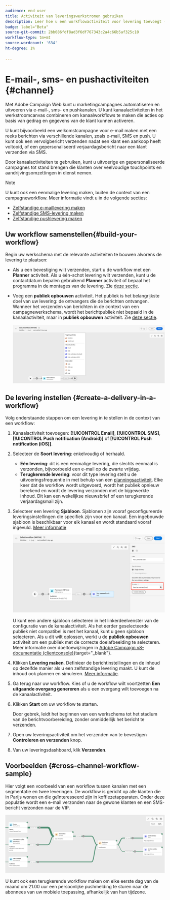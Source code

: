 ```yaml
---
audience: end-user
title: Activiteit van leveringswerkstromen gebruiken
description: Leer hoe u een workflowactiviteit voor levering toevoegt (E-mail, push, SMS)
badge: label="Beta"
source-git-commit: 2bb086fdf8ad3f6df767343c2a4c66b5af325c10
workflow-type: tm+mt
source-wordcount: '634'
ht-degree: 1%

---
```



# E-mail-, sms- en pushactiviteiten {#channel}

Met Adobe Campaign Web kunt u marketingcampagnes automatiseren en uitvoeren via e-mail-, sms- en pushkanalen. U kunt kanaalactiviteiten in het werkstroomcanvas combineren om kanaalworkflows te maken die acties op basis van gedrag en gegevens van de klant kunnen activeren.

U kunt bijvoorbeeld een welkomstcampagne voor e-mail maken met een reeks berichten via verschillende kanalen, zoals e-mail, SMS en push. U kunt ook een vervolgbericht verzenden nadat een klant een aankoop heeft voltooid, of een gepersonaliseerd verjaardagsbericht naar een klant verzenden via SMS.

Door kanaalactiviteiten te gebruiken, kunt u uitvoerige en gepersonaliseerde campagnes tot stand brengen die klanten over veelvoudige touchpoints en aandrijvingsomzettingen in dienst nemen.

>[!NOTE]
>
>U kunt ook een eenmalige levering maken, buiten de context van een campagneworkflow. Meer informatie vindt u in de volgende secties:
>* [Zelfstandige e-maillevering maken](../../email/create-email.md)
>* [Zelfstandige SMS-levering maken](../../sms/create-sms.md)
>* [Zelfstandige pushlevering maken](../../push/create-push.md)

## Uw workflow samenstellen{#build-your-workflow}

Begin uw werkschema met de relevante activiteiten te bouwen alvorens de levering te plaatsen:

* Als u een bevestiging wilt verzenden, start u de workflow met een **Planner** activiteit. Als u één-schot levering wilt verzenden, kunt u de contactdatum bepalen gebruikend **Planner** activiteit of bepaal het programma in de montages van de levering. Zie [deze sectie](scheduler.md).

* Voeg een **publiek opbouwen** activiteit. Het publiek is het belangrijkste doel van uw levering: de ontvangers die de berichten ontvangen. Wanneer het verzenden van berichten in de context van een campagnewerkschema, wordt het berichtpubliek niet bepaald in de kanaalactiviteit, maar in **publiek opbouwen** activiteit. Zie [deze sectie](build-audience.md).

  ![](../../msg/assets/add-delivery-in-wf.png)

## De levering instellen {#create-a-delivery-in-a-workflow}

Volg onderstaande stappen om een levering in te stellen in de context van een workflow:

1. Kanaalactiviteit toevoegen: **[!UICONTROL Email]**, **[!UICONTROL SMS]**, **[!UICONTROL Push notification (Android)]** of **[!UICONTROL Push notification (iOS)]**.

1. Selecteer de **Soort levering**: enkelvoudig of herhaald.

   * **Eén levering**: dit is een eenmalige levering, die slechts eenmaal is verzonden, bijvoorbeeld een e-mail op de zwarte vrijdag.
   * **Terugkerende levering**: voor dit type levering stelt u de uitvoeringsfrequentie in met behulp van een [planningsactiviteit](scheduler.md). Elke keer dat de workflow wordt uitgevoerd, wordt het publiek opnieuw berekend en wordt de levering verzonden met de bijgewerkte inhoud. Dit kan een wekelijkse nieuwsbrief of een terugkerende verjaardagsmail zijn.

1. Selecteer een levering **Sjabloon**. Sjablonen zijn vooraf geconfigureerde leveringsinstellingen die specifiek zijn voor een kanaal. Een ingebouwde sjabloon is beschikbaar voor elk kanaal en wordt standaard vooraf ingevuld. [Meer informatie](../../msg/delivery-template.md)

   ![](../assets/delivery-activity-in-wf.png)


   U kunt een andere sjabloon selecteren in het linkerdeelvenster van de configuratie van de kanaalactiviteit. Als het eerder geselecteerde publiek niet compatibel is met het kanaal, kunt u geen sjabloon selecteren. Als u dit wilt oplossen, werkt u de **publiek opbouwen** activiteit om een publiek met de correcte doelafbeelding te selecteren. Meer informatie over doeltoewijzingen in [Adobe Campaign v8-documentatie (clientconsole)](https://experienceleague.adobe.com/docs/campaign/campaign-v8/audience/add-profiles/target-mappings.html){target="_blank"}.

1. Klikken **Levering maken**. Definieer de berichtinstellingen en de inhoud op dezelfde manier als u een zelfstandige levering maakt. U kunt de inhoud ook plannen en simuleren. [Meer informatie](../../msg/gs-messages.md).

1. Ga terug naar uw workflow. Kies of u de workflow wilt voortzetten **Een uitgaande overgang genereren** als u een overgang wilt toevoegen na de kanaalactiviteit.

1. Klikken **Start** om uw workflow te starten.

   Door gebrek, leidt het beginnen van een werkschema tot het stadium van de berichtvoorbereiding, zonder onmiddellijk het bericht te verzenden.

1. Open uw leveringsactiviteit om het verzenden van te bevestigen **Controleren en verzenden** knop.

1. Van uw leveringsdashboard, klik **Verzenden**.

## Voorbeelden {#cross-channel-workflow-sample}

Hier volgt een voorbeeld van een workflow tussen kanalen met een segmentatie en twee leveringen. De workflow is gericht op alle klanten die in Parijs wonen en die geïnteresseerd zijn in koffiezetapparaten. Onder deze populatie wordt een e-mail verzonden naar de gewone klanten en een SMS-bericht verzonden naar de VIP.

![](../assets/workflow-channel-example.png)
<!--
description, which use case you can perform (common other activities that you can link before of after the activity)

how to add and configure the activity

example of a configured activity within a workflow
The Email delivery activity allows you to configure the sending an email in a workflow. 

-->

U kunt ook een terugkerende workflow maken om elke eerste dag van de maand om 21.00 uur een persoonlijke pushmelding te sturen naar de abonnees van uw mobiele toepassing, afhankelijk van hun tijdzone.

<!-- Scheduled emails available?

This can be a single send email and sent just once, or it can be a recurring email.
* Single send emails are standard emails, sent once.
* Recurring emails allow you to send the same email multiple times to different targets over a defined period. You can aggregate the deliveries per period in order to get reports that correspond to your needs.

When linked to a scheduler, you can define recurring emails.
Email recipients are defined upstream of the activity in the same workflow, via an Audience targeting activity.

-->


<!--The message preparation is triggered according to the workflow execution parameters. From the message dashboard, you can select whether to request or not a manual confirmation to send the message (required by default). You can start the workflow manually or place a scheduler activity in the workflow to automate execution.-->
